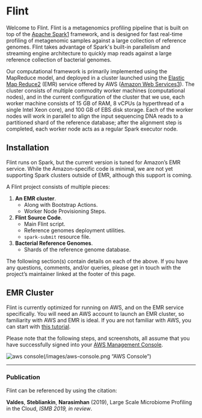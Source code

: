 # Flint
Welcome to Flint. Flint is a metagenomics profiling pipeline that is built on top of the [Apache Spark]()[1]() framework, and is designed for fast real-time profiling of metagenomic samples against a large collection of reference genomes. Flint takes advantage of Spark's built-in parallelism and streaming engine architecture to quickly map reads against a large reference collection of bacterial genomes.

Our computational framework is primarily implemented using the MapReduce model, and deployed in a cluster launched using the [Elastic Map Reduce]()[2]() (EMR) service offered by AWS ([Amazon Web Services]()[3]()). The cluster consists of multiple commodity worker machines (computational nodes), and in the current configuration of the cluster that we use, each worker machine consists of 15 GB of RAM, 8 vCPUs (a hyperthread of a single Intel Xeon core), and 100 GB of EBS disk storage. Each of the worker nodes will work in parallel to align the input sequencing DNA reads to a partitioned shard of the reference database; after the alignment step is completed, each worker node acts as a regular Spark executor node.

## Installation
Flint runs on Spark, but the current version is tuned for Amazon’s EMR service. While the Amazon-specific code is minimal, we are not yet supporting Spark clusters outside of EMR, although this support is coming.

A Flint project consists of multiple pieces:
1. **An EMR cluster**.
	- Along with Bootstrap Actions.
	- Worker Node Provisioning Steps.
2. **Flint Source Code**.
	- Main Flint script.
	- Reference genomes deployment utilities.
	- `spark-submit` resource file.
3. **Bacterial Reference Genomes**.
	- Shards of the reference genome database.

The following section(s) contain details on each of the above. If you have any questions, comments, and/or queries, please get in touch with the project’s maintainer linked at the footer of this page.

## EMR Cluster
Flint is currently optimized for running on AWS, and on the EMR service specifically. You will need an AWS account to launch an EMR cluster, so familiarity with AWS and EMR is ideal. If you are not familiar with AWS, you can start with [this tutorial][7]. 

Please note that the following steps, and screenshots, all assume that you have successfully signed into your [AWS Management Console][8].

![aws console]()(/images/aws-console.png “AWS Console”)


---- 
### Publication
Flint can be referenced by using the citation:

**Valdes**, **Stebliankin**, **Narasimhan** (2019), Large Scale Microbiome Profiling in the Cloud, _ISMB 2019, in review_.

[7]:	https://aws.amazon.com/getting-started/ "Getting Started with AWS"
[8]:	https://aws.amazon.com/console/ "AWS Management Console"
